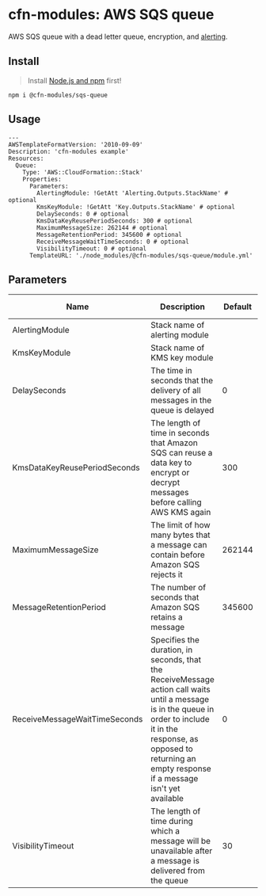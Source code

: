 # cfn-modules: AWS SQS queue

AWS SQS queue with a dead letter queue, encryption, and [alerting](https://www.npmjs.com/package/@cfn-modules/alerting).

## Install

> Install [Node.js and npm](https://nodejs.org/) first!

```
npm i @cfn-modules/sqs-queue
```

## Usage

```
---
AWSTemplateFormatVersion: '2010-09-09'
Description: 'cfn-modules example'
Resources:
  Queue:
    Type: 'AWS::CloudFormation::Stack'
    Properties:
      Parameters:
        AlertingModule: !GetAtt 'Alerting.Outputs.StackName' # optional
        KmsKeyModule: !GetAtt 'Key.Outputs.StackName' # optional
        DelaySeconds: 0 # optional
        KmsDataKeyReusePeriodSeconds: 300 # optional
        MaximumMessageSize: 262144 # optional
        MessageRetentionPeriod: 345600 # optional
        ReceiveMessageWaitTimeSeconds: 0 # optional
        VisibilityTimeout: 0 # optional
      TemplateURL: './node_modules/@cfn-modules/sqs-queue/module.yml'
```

## Parameters

<table>
  <thead>
    <tr>
      <th>Name</th>
      <th>Description</th>
      <th>Default</th>
      <th>Required?</th>
      <th>Allowed values</th>
    </tr>
  </thead>
  <tbody>
    <tr>
      <td>AlertingModule</td>
      <td>Stack name of alerting module</td>
      <td></td>
      <td>no</td>
      <td></td>
    </tr>
    <tr>
      <td>KmsKeyModule</td>
      <td>Stack name of KMS key module</td>
      <td></td>
      <td>no</td>
      <td></td>
    </tr>
    <tr>
      <td>DelaySeconds</td>
      <td>The time in seconds that the delivery of all messages in the queue is delayed</td>
      <td>0</td>
      <td>no</td>
      <td>[0-900]</td>
    </tr>
    <tr>
      <td>KmsDataKeyReusePeriodSeconds</td>
      <td>The length of time in seconds that Amazon SQS can reuse a data key to encrypt or decrypt messages before calling AWS KMS again</td>
      <td>300</td>
      <td>no</td>
      <td>[60-86400]</td>
    </tr>
    <tr>
      <td>MaximumMessageSize</td>
      <td>The limit of how many bytes that a message can contain before Amazon SQS rejects it</td>
      <td>262144</td>
      <td>no</td>
      <td>[1024-262144]</td>
    </tr>
    <tr>
      <td>MessageRetentionPeriod</td>
      <td>The number of seconds that Amazon SQS retains a message</td>
      <td>345600</td>
      <td>no</td>
      <td>[60-1209600]</td>
    </tr>
    <tr>
      <td>ReceiveMessageWaitTimeSeconds</td>
      <td>Specifies the duration, in seconds, that the ReceiveMessage action call waits until a message is in the queue in order to include it in the response, as opposed to returning an empty response if a message isn't yet available</td>
      <td>0</td>
      <td>no</td>
      <td>[0-20]</td>
    </tr>
    <tr>
      <td>VisibilityTimeout</td>
      <td>The length of time during which a message will be unavailable after a message is delivered from the queue</td>
      <td>30</td>
      <td>no</td>
      <td>[0-43200]</td>
    </tr>
  </tbody>
</table>
